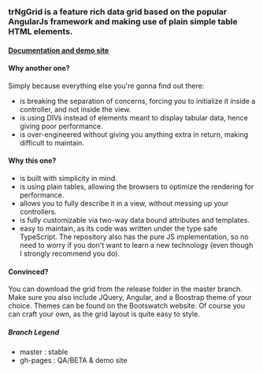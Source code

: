 ### trNgGrid is a feature rich data grid based on the popular AngularJs framework and making use of plain simple table HTML elements.

#### [Documentation and demo site](http://moonstorm.github.io/trNgGrid/)

#### Why another one?

Simply because everything else you're gonna find out there:
- is breaking the separation of concerns, forcing you to initialize it inside a controller, and not inside the view.
- is using DIVs instead of elements meant to display tabular data, hence giving poor performance.
- is over-engineered without giving you anything extra in return, making difficult to maintain.

#### Why this one?
- is built with simplicity in mind.
- is using plain tables, allowing the browsers to optimize the rendering for performance.
- allows you to fully describe it in a view, without messing up your controllers.
- is fully customizable via two-way data bound attributes and templates.
- easy to maintain, as its code was written under the type safe TypeScript. The repository also has the pure JS implementation, so no need to worry if you don't want to learn a new technology (even though I strongly recommend you do).

#### Convinced?
You can download the grid from the release folder in the master branch. Make sure you also include JQuery, Angular, and a Boostrap theme of your choice. Themes can be found on the Bootswatch website. Of course you can craft your own, as the grid layout is quite easy to style.

##### Branch Legend
- master : stable
- gh-pages : QA/BETA & demo site

